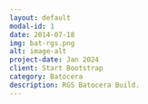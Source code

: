 ```yaml
---
layout: default
modal-id: 1
date: 2014-07-18
img: bat-rgs.png
alt: image-alt
project-date: Jan 2024
client: Start Bootstrap
category: Batocera
description: RGS Batocera Build.
---
```


